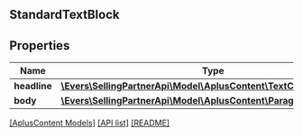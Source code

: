 ## StandardTextBlock

## Properties

Name | Type | Description | Notes
------------ | ------------- | ------------- | -------------
**headline** | [**\Evers\SellingPartnerApi\Model\AplusContent\TextComponent**](TextComponent.md) |  | [optional]
**body** | [**\Evers\SellingPartnerApi\Model\AplusContent\ParagraphComponent**](ParagraphComponent.md) |  | [optional]

[[AplusContent Models]](../) [[API list]](../../Api) [[README]](../../../README.md)
